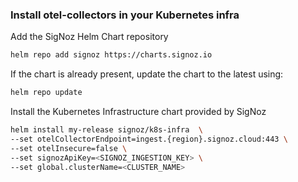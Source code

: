 ### Install otel-collectors in your Kubernetes infra

Add the SigNoz Helm Chart repository
```bash
helm repo add signoz https://charts.signoz.io
```

If the chart is already present, update the chart to the latest using:
```bash
helm repo update
```

Install the Kubernetes Infrastructure chart provided by SigNoz
```bash
helm install my-release signoz/k8s-infra  \
--set otelCollectorEndpoint=ingest.{region}.signoz.cloud:443 \
--set otelInsecure=false \
--set signozApiKey=<SIGNOZ_INGESTION_KEY> \
--set global.clusterName=<CLUSTER_NAME>
```
